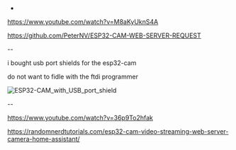 -
https://www.youtube.com/watch?v=M8aKyUknS4A

https://github.com/PeterNV/ESP32-CAM-WEB-SERVER-REQUEST

--

i bought usb port shields for the esp32-cam

do not want to fidle with the ftdi programmer 

![ESP32-CAM_with_USB_port_shield](https://github.com/ldijkman/async-esp-fs-webserver/assets/45427770/1f628c73-5e1a-4312-91de-dc809e704ced)


--

https://www.youtube.com/watch?v=36p9To2hfak

https://randomnerdtutorials.com/esp32-cam-video-streaming-web-server-camera-home-assistant/

